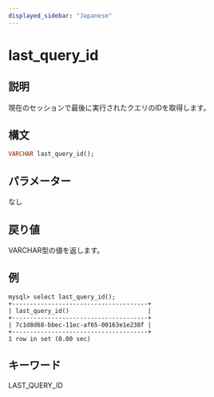 ```yaml
---
displayed_sidebar: "Japanese"
---
```


# last_query_id

## 説明

現在のセッションで最後に実行されたクエリのIDを取得します。

## 構文

```Haskell
VARCHAR last_query_id();
```

## パラメーター

なし

## 戻り値

VARCHAR型の値を返します。

## 例

```Plain Text
mysql> select last_query_id();
+--------------------------------------+
| last_query_id()                      |
+--------------------------------------+
| 7c1d8d68-bbec-11ec-af65-00163e1e238f |
+--------------------------------------+
1 row in set (0.00 sec)
```

## キーワード

LAST_QUERY_ID

